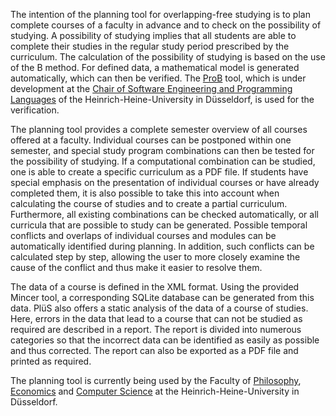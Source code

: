 The intention of the planning tool for overlapping-free studying is to plan complete courses of a faculty in advance and to check on the possibility of studying. A possibility of studying implies that all students are able to complete their studies in the regular study period prescribed by the curriculum. The calculation of the possibility of studying is based on the use of the B method. For defined data, a mathematical model is generated automatically, which can then be verified. The [ProB](http://www3.hhu.de/stups/prob/index.php/Main_Page) tool, which is under development at the [Chair of Software Engineering and Programming Languages](http://www.stups.hhu.de) of the Heinrich-Heine-University in Düsseldorf, is used for the verification.

The planning tool provides a complete semester overview of all courses offered at a faculty.
Individual courses can be postponed within one semester, and special study program combinations can then be tested for the possibility of studying. If a computational combination can be studied, one is able to create a specific curriculum as a PDF file. If students have special emphasis on the presentation of individual courses or have already completed them, it is also possible to take this into account when calculating the course of studies and to create a partial curriculum. Furthermore, all existing combinations can be checked automatically, or all curricula that are possible to study can be generated.
Possible temporal conflicts and overlaps of individual courses and modules can be automatically identified during planning. In addition, such conflicts can be calculated step by step, allowing the user to more closely examine the cause of the conflict and thus make it easier to resolve them.

The data of a course is defined in the XML format. Using the provided Mincer tool, a corresponding SQLite database can be generated from this data. PlüS also offers a static analysis of the data of a course of studies. Here, errors in the data that lead to a course that can not be studied as required are described in a report. The report is divided into numerous categories so that the incorrect data can be identified as easily as possible and thus corrected. The report can also be exported as a PDF file and printed as required.

The planning tool is currently being used by the Faculty of [Philosophy](http://www.philo.hhu.de/), [Economics](http://www.wiwi.hhu.de/) and [Computer Science](http://www.cs.hhu.de) at the Heinrich-Heine-University in Düsseldorf.
